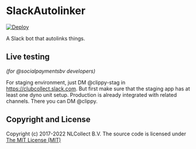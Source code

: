 # SlackAutolinker

[![Deploy](https://www.herokucdn.com/deploy/button.svg)](https://heroku.com/deploy)

A Slack bot that autolinks things.

## Live testing

_(for @socialpaymentsbv developers)_

For staging environment, just DM @clippy-stag in https://clubcollect.slack.com. But first make sure that the staging app 
has at least one dyno unit setup.
Production is already integrated with related channels. There you can DM @clippy. 

## Copyright and License

Copyright (c) 2017-2022 NLCollect B.V.
The source code is licensed under [The MIT License (MIT)](LICENSE.md)
